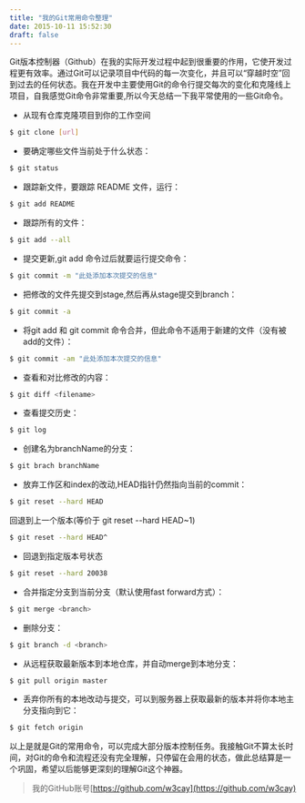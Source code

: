 ```yaml
---
title: "我的Git常用命令整理"
date: 2015-10-11 15:52:30
draft: false
---
```



Git版本控制器（Github）在我的实际开发过程中起到很重要的作用，它使开发过程更有效率。通过Git可以记录项目中代码的每一次变化，并且可以“穿越时空”回到过去的任何状态。我在开发中主要使用Git的命令行提交每次的变化和克隆线上项目，自我感觉Git命令非常重要,所以今天总结一下我平常使用的一些Git命令。

* 从现有仓库克隆项目到你的工作空间
``` bash
$ git clone [url]
```
* 要确定哪些文件当前处于什么状态：
``` bash
$ git status
``` 
* 跟踪新文件，要跟踪 README 文件，运行：
``` bash
$ git add README
```
* 跟踪所有的文件：
``` bash
$ git add --all
```
* 提交更新,git add 命令过后就要运行提交命令：
``` bash
$ git commit -m "此处添加本次提交的信息"
```
* 把修改的文件先提交到stage,然后再从stage提交到branch：
``` bash
$ git commit -a 
``` 
* 将git add 和 git commit 命令合并，但此命令不适用于新建的文件（没有被add的文件）：
``` bash
$ git commit -am "此处添加本次提交的信息"
```
* 查看和对比修改的内容：
``` bash
$ git diff <filename>
```
* 查看提交历史：
``` bash
$ git log
```
* 创建名为branchName的分支：
``` bash
$ git brach branchName 
```
* 放弃工作区和index的改动,HEAD指针仍然指向当前的commit：
``` bash
$ git reset --hard HEAD 
```
回退到上一个版本(等价于 git reset --hard HEAD~1) 
``` bash
$ git reset --hard HEAD^ 
```
* 回退到指定版本号状态
``` bash
$ git reset --hard 20038
```
* 合并指定分支到当前分支（默认使用fast forward方式）：
``` bash
$ git merge <branch>
```
* 删除分支：
``` bash
$ git branch -d <branch>
```
* 从远程获取最新版本到本地仓库，并自动merge到本地分支：
``` bash
$ git pull origin master
```
* 丢弃你所有的本地改动与提交，可以到服务器上获取最新的版本并将你本地主分支指向到它：
``` bash
$ git fetch origin
```
		
以上是就是Git的常用命令，可以完成大部分版本控制任务。我接触Git不算太长时间，对Git的命令和流程还没有完全理解，只停留在会用的状态，做此总结算是一个巩固，希望以后能够更深刻的理解Git这个神器。
>我的GitHub账号[https://github.com/w3cay](https://github.com/w3cay)